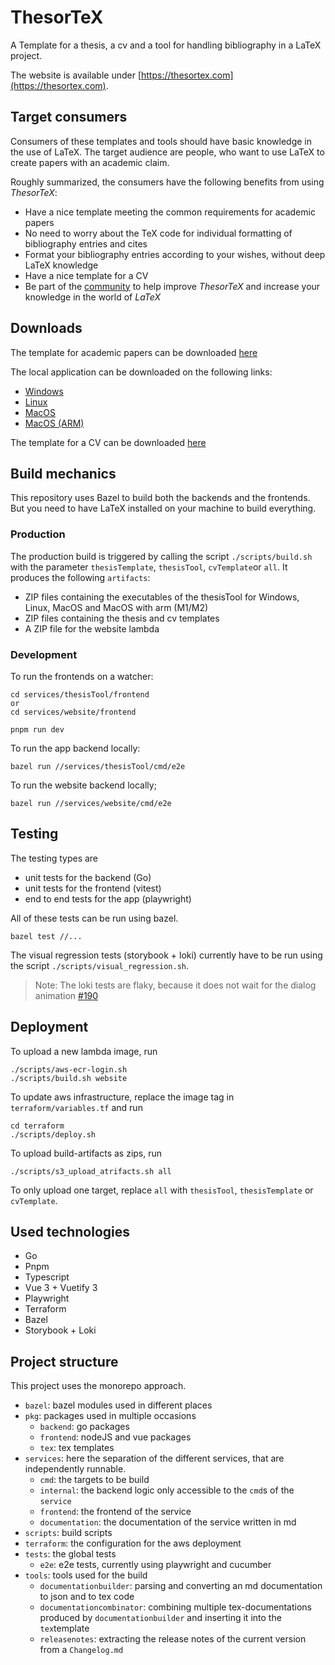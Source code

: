 # ThesorTeX
A Template for a thesis, a cv and a tool for handling bibliography in a LaTeX project.

The website is available under [https://thesortex.com](https://thesortex.com).

## Target consumers
Consumers of these templates and tools should have basic knowledge in the use of LaTeX. The target audience are people, who want to use LaTeX to create papers with an academic claim.

Roughly summarized, the consumers have the following benefits from using *ThesorTeX*:

- Have a nice template meeting the common requirements for academic papers
- No need to worry about the TeX code for individual formatting of bibliography entries and cites
- Format your bibliography entries according to your wishes, without deep LaTeX knowledge
- Have a nice template for a CV
- Be part of the [community](https://github.com/TimoSto/ThesorTeX/discussions/158) to help improve *ThesorTeX* and increase your knowledge in the world of *LaTeX*

## Downloads
The template for academic papers can be downloaded [here](https://thesortex-artifacts.s3.eu-central-1.amazonaws.com/thesisTemplate/latest/ThesisTemplate.zip)

The local application can be downloaded on the following links:

- [Windows](https://thesortex-artifacts.s3.eu-central-1.amazonaws.com/thesisTool/latest/windows/ThesorTeX.zip)
- [Linux](https://thesortex-artifacts.s3.eu-central-1.amazonaws.com/thesisTool/latest/linux/ThesorTeX.zip)
- [MacOS](https://thesortex-artifacts.s3.eu-central-1.amazonaws.com/thesisTool/latest/mac/ThesorTeX.zip)
- [MacOS (ARM)](https://thesortex-artifacts.s3.eu-central-1.amazonaws.com/thesisTool/latest/mac_arm/ThesorTeX.zip)

The template for a CV can be downloaded [here](https://thesortex-artifacts.s3.eu-central-1.amazonaws.com/cvTemplate/latest/CVTemplate.zip)

## Build mechanics

This repository uses Bazel to build both the backends and the frontends. But you need to have LaTeX installed on your machine to build everything.

### Production

The production build is triggered by calling the script `./scripts/build.sh` with the parameter `thesisTemplate`, `thesisTool`, `cvTemplate`or `all`. It produces the following `artifacts`:

- ZIP files containing the executables of the thesisTool for Windows, Linux, MacOS and MacOS with arm (M1/M2)
- ZIP files containing the thesis and cv templates
- A ZIP file for the website lambda

### Development

To run the frontends on a watcher:

```
cd services/thesisTool/frontend 
or 
cd services/website/frontend

pnpm run dev
```

To run the app backend locally:

```
bazel run //services/thesisTool/cmd/e2e
```

To run the website backend locally;

```
bazel run //services/website/cmd/e2e
```

## Testing

The testing types are

- unit tests for the backend (Go)
- unit tests for the frontend (vitest)
- end to end tests for the app (playwright)

All of these tests can be run using bazel.

```
bazel test //...
```

The visual regression tests (storybook + loki) currently have to be run using the script `./scripts/visual_regression.sh`.

> Note: The loki tests are flaky, because it does not wait for the dialog animation [#190](https://github.com/TimoSto/ThesorTeX/issues/190)

## Deployment

To upload a new lambda image, run

```
./scripts/aws-ecr-login.sh
./scripts/build.sh website
```

To update aws infrastructure, replace the image tag in `terraform/variables.tf` and run

```
cd terraform
./scripts/deploy.sh
```

To upload build-artifacts as zips, run

```
./scripts/s3_upload_atrifacts.sh all
```

To only upload one target, replace `all` with `thesisTool`, `thesisTemplate` or `cvTemplate`.

## Used technologies

- Go
- Pnpm
- Typescript
- Vue 3 + Vuetify 3
- Playwright
- Terraform
- Bazel
- Storybook + Loki

## Project structure

This project uses the monorepo approach.

- `bazel`: bazel modules used in different places
- `pkg`: packages used in multiple occasions
  - `backend`: go packages
  - `frontend`: nodeJS and vue packages
  - `tex`: tex templates
- `services`: here the separation of the different services, that are independently runnable.
  - `cmd`: the targets to be build
  - `internal`: the backend logic only accessible to the `cmd`s of the `service`
  - `frontend`: the frontend of the service
  - `documentation`: the documentation of the service written in md
- `scripts`: build scripts
- `terraform`: the configuration for the aws deployment
- `tests`: the global tests
  - `e2e`: e2e tests, currently using playwright and cucumber
- `tools`: tools used for the build
  - `documentationbuilder`: parsing and converting an md documentation to json and to tex code
  - `documentationcombinator`: combining multiple tex-documentations produced by `documentationbuilder` and inserting it into the `tex`template
  - `releasenotes`: extracting the release notes of the current version from a `Changelog.md`
